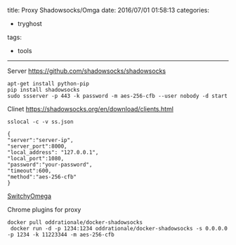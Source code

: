 title: Proxy Shadowsocks/Omga
date: 2016/07/01 01:58:13
categories:
 - tryghost

tags:
 - tools 



---

Server
https://github.com/shadowsocks/shadowsocks
```language-bash
apt-get install python-pip
pip install shadowsocks
sudo ssserver -p 443 -k password -m aes-256-cfb --user nobody -d start
```
Clinet
https://shadowsocks.org/en/download/clients.html
```language-bash
sslocal -c -v ss.json

{
"server":"server-ip",
"server_port":8000,
"local_address": "127.0.0.1",
"local_port":1080,
"password":"your-password",
"timeout":600,
"method":"aes-256-cfb"
}

```


[SwitchyOmega](https://chrome.google.com/webstore/detail/proxy-switchyomega/padekgcemlokbadohgkifijomclgjgif?utm_campaign=en&utm_source=en-et-na-us-oc-webstrhm&utm_medium=et)

Chrome plugins for proxy

```language-bash
docker pull oddrationale/docker-shadowsocks
 docker run -d -p 1234:1234 oddrationale/docker-shadowsocks -s 0.0.0.0 -p 1234 -k 11223344 -m aes-256-cfb

```



